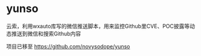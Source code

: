 # yunso
云索，利用wxauto库写的微信推送脚本，用来监控Github里CVE、POC披露等动态推送到微信和搜索Github内容


项目已移至 https://github.com/novysodope/yunso
